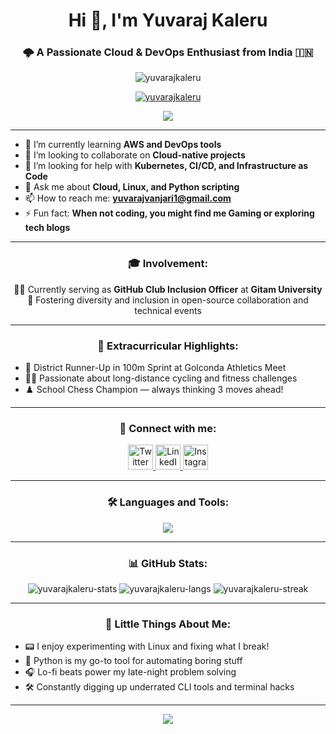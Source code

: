 <h1 align="center">Hi 👋, I'm Yuvaraj Kaleru</h1>
<h3 align="center">🌩️ A Passionate Cloud & DevOps Enthusiast from India 🇮🇳</h3>

<p align="center">
  <img src="https://komarev.com/ghpvc/?username=yuvarajkaleru&label=Profile%20views&color=0e75b6&style=flat" alt="yuvarajkaleru" />
</p>

<p align="center">
  <a href="https://github.com/ryo-ma/github-profile-trophy">
    <img src="https://github-profile-trophy.vercel.app/?username=yuvarajkaleru&theme=radical&margin-w=15&margin-h=15" alt="yuvarajkaleru" />
  </a>
</p>

<p align="center">
  <img src="https://readme-typing-svg.herokuapp.com?font=Fira+Code&duration=2500&pause=1000&color=F70000&center=true&vCenter=true&width=435&lines=Cloud+Native+Explorer+%E2%98%81%EF%B8%8F;DevOps+Learner+%F0%9F%92%BB;Linux+Tinkerer+%F0%9F%90%BB;Chess+Player+%E2%99%9C;Open+Source+Supporter+%F0%9F%91%8D"/>
</p>

---

- 🌱 I’m currently learning **AWS and DevOps tools**
- 👯 I’m looking to collaborate on **Cloud-native projects**
- 🤝 I’m looking for help with **Kubernetes, CI/CD, and Infrastructure as Code**
- 💬 Ask me about **Cloud, Linux, and Python scripting**
- 📫 How to reach me: **yuvarajvanjari1@gmail.com**
- ⚡ Fun fact: **When not coding, you might find me Gaming or exploring tech blogs**

---

<h3 align="center">🎓 Involvement:</h3>
<p align="center">
  👨‍💻 Currently serving as <strong>GitHub Club Inclusion Officer</strong> at <strong>Gitam University</strong><br/>
  🔗 Fostering diversity and inclusion in open-source collaboration and technical events
</p>

---

<h3 align="center">🏅 Extracurricular Highlights:</h3>
<ul>
  <li>🥈 District Runner-Up in 100m Sprint at Golconda Athletics Meet</li>
  <li>🚴‍♂️ Passionate about long-distance cycling and fitness challenges</li>
  <li>♟️ School Chess Champion — always thinking 3 moves ahead!</li>
</ul>

---

<h3 align="center">📱 Connect with me:</h3>
<p align="center">
  <a href="https://twitter.com/yuvaraj_codes" target="_blank">
    <img src="https://skillicons.dev/icons?i=twitter" height="40" alt="Twitter" />
  </a>
  <a href="https://linkedin.com/in/yuvarajkaleru" target="_blank">
    <img src="https://skillicons.dev/icons?i=linkedin" height="40" alt="LinkedIn" />
  </a>
  <a href="https://instagram.com/yuvarajkaleru" target="_blank">
    <img src="https://skillicons.dev/icons?i=instagram" height="40" alt="Instagram" />
  </a>
</p>

---

<h3 align="center">🛠️ Languages and Tools:</h3>
<p align="center">
  <img src="https://skillicons.dev/icons?i=python,mysql,linux,ubuntu,aws,bash,git,c,oracle" />
</p>

---

<h3 align="center">📊 GitHub Stats:</h3>
<div align="center">
  <img src="https://github-readme-stats.vercel.app/api?username=yuvarajkaleru&show_icons=true&theme=radical&locale=en" alt="yuvarajkaleru-stats" />
  <img src="https://github-readme-stats.vercel.app/api/top-langs?username=yuvarajkaleru&show_icons=true&locale=en&layout=compact&theme=radical" alt="yuvarajkaleru-langs" />
  <img src="https://github-readme-streak-stats.herokuapp.com/?user=yuvarajkaleru&theme=radical" alt="yuvarajkaleru-streak" />
</div>

---

<h3 align="center">🎉 Little Things About Me:</h3>
<ul>
  <li>📟 I enjoy experimenting with Linux and fixing what I break!</li>
  <li>🧠 Python is my go-to tool for automating boring stuff</li>
  <li>🎧 Lo-fi beats power my late-night problem solving</li>
  <li>🛠️ Constantly digging up underrated CLI tools and terminal hacks</li>
</ul>

---

<p align="center">
  <img src="https://capsule-render.vercel.app/api?type=waving&color=gradient&height=100&section=footer"/>
</p>
